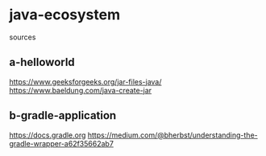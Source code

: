 # java-ecosystem
sources

## a-helloworld
https://www.geeksforgeeks.org/jar-files-java/
https://www.baeldung.com/java-create-jar

## b-gradle-application
https://docs.gradle.org
https://medium.com/@bherbst/understanding-the-gradle-wrapper-a62f35662ab7